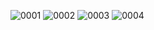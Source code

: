![0001](https://github.com/0817php-infinity-loop/1stProject/assets/142552306/eba990e2-059b-4716-9bc0-d324e26c9ba1)
![0002](https://github.com/0817php-infinity-loop/1stProject/assets/142552306/d18f4c94-a813-4e88-8ab0-071ec588b199)
![0003](https://github.com/0817php-infinity-loop/1stProject/assets/142552306/f3559860-3cf5-41d4-9d99-09573243af1a)
![0004](https://github.com/0817php-infinity-loop/1stProject/assets/142552306/ec9acc64-0f60-4e82-a685-7dda461b60a0)
